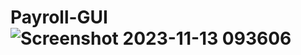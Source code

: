 # Payroll-GUI![Screenshot 2023-11-13 093606](https://github.com/methinksd/Payroll-GUI/assets/104886364/364acf0b-8764-4495-beea-f522eacb6cf7)
